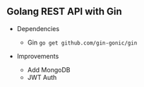 ## Golang REST API with Gin

* Dependencies
  * Gin `go get github.com/gin-gonic/gin`

* Improvements
  * Add MongoDB
  * JWT Auth